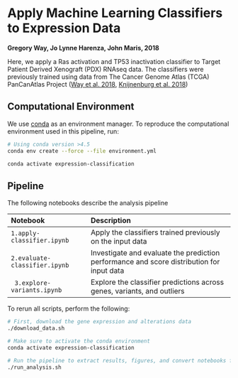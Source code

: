 # Apply Machine Learning Classifiers to Expression Data

**Gregory Way, Jo Lynne Harenza, John Maris, 2018**

Here, we apply a Ras activation and TP53 inactivation classifier to Target Patient Derived Xenograft (PDX) RNAseq data.
The classifiers were previously trained using data from The Cancer Genome Atlas (TCGA) PanCanAtlas Project ([Way et al. 2018](https://doi.org/10.1016/j.celrep.2018.03.046 "Machine Learning Detects Pan-cancer Ras Pathway Activation in The Cancer Genome Atlas"), [Knijnenburg et al. 2018](https://doi.org/10.1016/j.celrep.2018.03.076 "Genomic and Molecular Landscape of DNA Damage Repair Deficiency across The Cancer Genome Atlas"))

## Computational Environment

We use [conda](https://conda.io/docs/user-guide/install/index.html) as an environment manager.
To reproduce the computational environment used in this pipeline, run:

```bash
# Using conda version >4.5
conda env create --force --file environment.yml

conda activate expression-classification
```

## Pipeline

The following notebooks describe the analysis pipeline

| Notebook | Description |
| :------- | :---------- |
| `1.apply-classifier.ipynb` | Apply the classifiers trained previously on the input data |
| `2.evaluate-classifier.ipynb` | Investigate and evaluate the prediction performance and score distribution for input data |
| ` 3.explore-variants.ipynb` | Explore the classifier predictions across genes, variants, and outliers |

To rerun all scripts, perform the following:

```bash
# First, download the gene expression and alterations data
./download_data.sh

# Make sure to activate the conda environment
conda activate expression-classification

# Run the pipeline to extract results, figures, and convert notebooks for easy viewing
./run_analysis.sh
```
